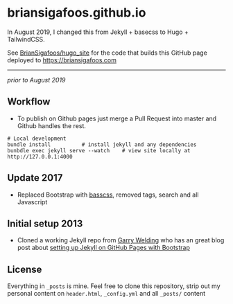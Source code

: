 # briansigafoos.github.io

In August 2019, I changed this from Jekyll + basecss to Hugo + TailwindCSS.

See [BrianSigafoos/hugo_site](https://github.com/BrianSigafoos/hugo_site) for
the code that builds this GitHub page deployed to https://briansigafoos.com

---

*prior to August 2019*

## Workflow

- To publish on Github pages just merge a Pull Request into master and Github handles the rest.

```shell
# Local development
bundle install          # install jekyll and any dependencies
bunbdle exec jekyll serve --watch    # view site locally at http://127.0.0.1:4000
```

## Update 2017

- Replaced Bootstrap with [basscss](http://basscss.com/), removed tags, search and all Javascript

## Initial setup 2013

- Cloned a working Jekyll repo from [Garry Welding](https://github.com/gkwelding) who has an great blog post about [setting up Jekyll on GitHub Pages with Bootstrap](http://in-the-attic.com/2013/01/04/building-a-blog-using-jekyll-bootstrap-and-github-pages-a-beginners-guide/)

## License

Everything in `_posts` is mine.
Feel free to clone this repository, strip out my personal content on `header.html`, `_config.yml` and all `_posts/` content
